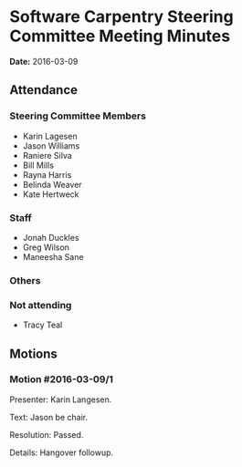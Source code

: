 <h1>Software Carpentry Steering Committee Meeting Minutes</h1>
<p><strong>Date:</strong> 2016-03-09</p>
<h2>Attendance</h2>
<h3>Steering Committee Members</h3>
<ul>

<li>Karin Lagesen</li>

<li>Jason Williams</li>

<li>Raniere Silva</li>

<li>Bill Mills</li>

<li>Rayna Harris</li>

<li>Belinda Weaver</li>

<li>Kate Hertweck</li>

</ul>
<h3>Staff</h3>
<ul>

<li>Jonah Duckles</li>

<li>Greg Wilson</li>

<li>Maneesha Sane</li>

</ul>
<h3>Others</h3>
<ul>

</ul>
<h3>Not attending</h3>
<ul>

<li>Tracy Teal</li>

</ul>


<h2>Motions</h2>

<h3>Motion #2016-03-09/1</h3>
<p>Presenter: Karin Langesen.</p>
<p>Text: Jason be chair.</p>
<p>Resolution: Passed.</p>
<p>Details: Hangover followup.</p>



